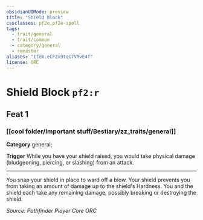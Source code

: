 ```yaml
---
obsidianUIMode: preview
title: "Shield Block"
cssclasses: pf2e,pf2e-spell
tags:
  - trait/general
  - trait/common
  - category/general
  - remaster
aliases: "Item.eCFZx9tqC7VMvE4f"
license: ORC
---
```

# Shield Block `pf2:r`
## Feat 1
### [[cool folder/Important stuff/Bestiary/zz_traits/general]]

**Category** general; 




**Trigger** While you have your shield raised, you would take physical damage (bludgeoning, piercing, or slashing) from an attack.

* * *

You snap your shield in place to ward off a blow. Your shield prevents you from taking an amount of damage up to the shield's Hardness. You and the shield each take any remaining damage, possibly breaking or destroying the shield.

*Source: Pathfinder Player Core*
*ORC*